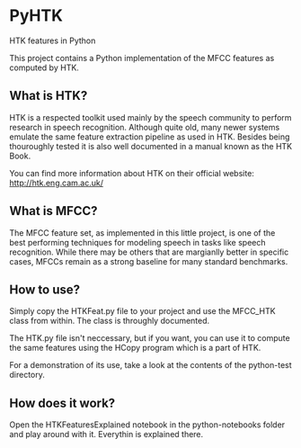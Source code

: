 # PyHTK

HTK features in Python

This project contains a Python implementation of the MFCC features as computed by HTK.

## What is HTK?

HTK is a respected toolkit used mainly by the speech community to perform research in speech recognition. Although quite old, many newer systems emulate the same feature extraction pipeline as used in HTK. Besides being thouroughly tested it is also well documented in a manual known as the HTK Book.

You can find more information about HTK on their official website: http://htk.eng.cam.ac.uk/

## What is MFCC?

The MFCC feature set, as implemented in this little project, is one of the best performing techniques for modeling speech in tasks like speech recognition. While there may be others that are margianlly better in specific cases, MFCCs remain as a strong baseline for many standard benchmarks.

## How to use?

Simply copy the HTKFeat.py file to your project and use the MFCC_HTK class from within. The class is throughly documented.

The HTK.py file isn't neccessary, but if you want, you can use it to compute the same features using the HCopy program which is a part of HTK.

For a demonstration of its use, take a look at the contents of the python-test directory.

## How does it work?

Open the HTKFeaturesExplained notebook in the python-notebooks folder and play around with it. Everythin is explained there.
